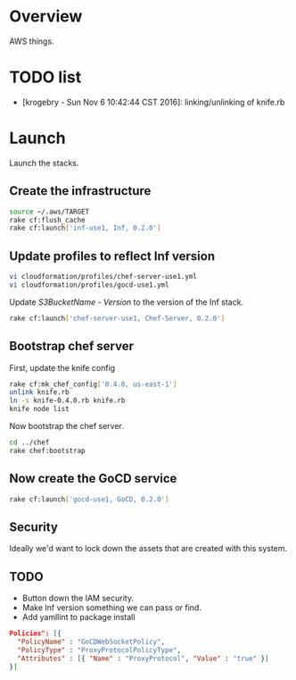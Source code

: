 # Overview

AWS things.

# TODO list

* [krogebry - Sun Nov  6 10:42:44 CST 2016]: linking/unlinking of knife.rb

# Launch

Launch the stacks.

## Create the infrastructure

```bash
source ~/.aws/TARGET
rake cf:flush_cache
rake cf:launch['inf-use1, Inf, 0.2.0']
```

## Update profiles to reflect Inf version

```bash
vi cloudformation/profiles/chef-server-use1.yml
vi cloudformation/profiles/gocd-use1.yml
```

Update *S3BucketName - Version* to the version of the Inf stack.

```bash
rake cf:launch['chef-server-use1, Chef-Server, 0.2.0']
```

## Bootstrap chef server

First, update the knife config

```bash
rake cf:mk_chef_config['0.4.0, us-east-1']
unlink knife.rb
ln -s knife-0.4.0.rb knife.rb
knife node list
```

Now bootstrap the chef server.

```bash
cd ../chef
rake chef:bootstrap
```

## Now create the GoCD service

```bash
rake cf:launch['gocd-use1, GoCD, 0.2.0']
```

## Security

Ideally we'd want to lock down the assets that are created with this system.

## TODO

* Button down the IAM security.
* Make Inf version something we can pass or find.
* Add yamllint to package install


```json
Policies": [{
  "PolicyName" : "GoCDWebSocketPolicy",
  "PolicyType" : "ProxyProtocolPolicyType",
  "Attributes" : [{ "Name" : "ProxyProtocol", "Value" : "true" }]
}]
```
